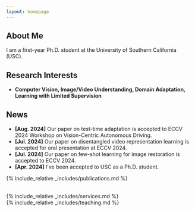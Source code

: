 ```yaml
---
layout: homepage
---
```


## About Me

I am a first-year Ph.D. student at the University of Southern California (USC).
<!-- I'm an M.S. candidate at School of Computing, <a href="https://www.kaist.ac.kr/en/">Korea Advanced Institute of Science and Technology (KAIST)</a>, advised by <a href="http://cds.kaist.ac.kr/cdsn/?p=29">Prof. Dongman Lee</a>.  -->
<!-- Previously, I was advised by <a href="https://apl.hongik.ac.kr/professor">Prof. Young Yoon</a> in the Department of Computer Engineering, <a href="https://en.hongik.ac.kr/index.do">Hongik University</a>.  -->

## Research Interests

<!-- - **Computer Vision:** image/video understanding, general purpose vision model
- **Machine Learning:** meta-learning, transfer learning, representation learning -->
- **Computer Vision, Image/Video Understanding, Domain Adaptation, Learning with Limited Supervision**

## News

- **[Aug. 2024]** Our paper on test-time adaptation is accepted to ECCV 2024 Workshop on Vision-Centric Autonomous Driving.
- **[Jul. 2024]** Our paper on disentangled video representation learning is accepted for oral presentation at ECCV 2024.
- **[Jul. 2024]** Our paper on few-shot learning for image restoration is accepted to ECCV 2024.
- **[Apr. 2024]** I've been accepted to USC as a Ph.D. student.
<!-- - **[Dec. 2023]** Served as a reviewer for CVPR 2024. -->
<!-- - **[Feb. 2024]** Graduated from KAIST as an M.S. student. -->
<!-- - **[Oct. 2022]** Our paper on video super-resolution is accepted to WACV 2023. -->
<!-- - **[Mar. 2022]** Joined CDSN Lab at KAIST as a M.S. student! -->

{% include_relative _includes/publications.md %}

<!-- <br>
<br> -->
<!-- {% include_relative _includes/preprints.md %} -->

<!-- {% include_relative _includes/projects.md %} -->
<br>
{% include_relative _includes/services.md %}
<br>
{% include_relative _includes/teaching.md %}
